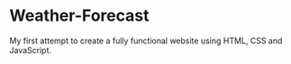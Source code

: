 # Weather-Forecast
My first attempt to create a fully functional website using HTML, CSS and JavaScript.
